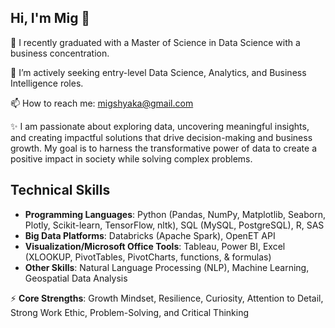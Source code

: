 
## Hi, I'm Mig 👋  
🔭 I recently graduated with a Master of Science in Data Science with a business concentration.  

🌱 I’m actively seeking entry-level Data Science, Analytics, and Business Intelligence roles.  

📫 How to reach me: migshyaka@gmail.com 

✨ I am passionate about exploring data, uncovering meaningful insights, and creating impactful solutions that drive decision-making and business growth. My goal is to harness the transformative power of data to create a positive impact in society while solving complex problems.  

## **Technical Skills**  
- **Programming Languages**: Python (Pandas, NumPy, Matplotlib, Seaborn, Plotly, Scikit-learn, TensorFlow, nltk), SQL (MySQL, PostgreSQL), R, SAS  
- **Big Data Platforms**: Databricks (Apache Spark), OpenET API  
- **Visualization/Microsoft Office Tools**: Tableau, Power BI, Excel (XLOOKUP, PivotTables, PivotCharts, functions, & formulas)  
- **Other Skills**: Natural Language Processing (NLP), Machine Learning, Geospatial Data Analysis  

⚡ **Core Strengths**: Growth Mindset, Resilience, Curiosity, Attention to Detail, Strong Work Ethic, Problem-Solving, and Critical Thinking  
